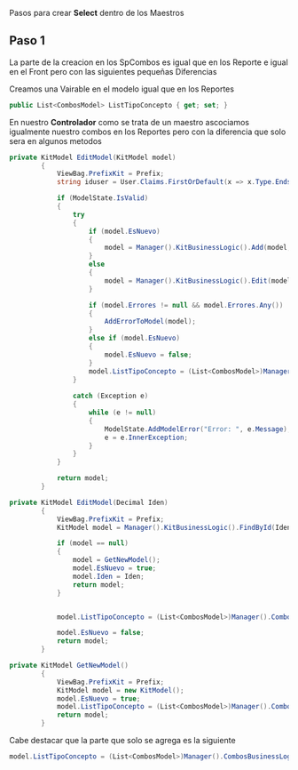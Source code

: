 Pasos para crear **Select** dentro de los Maestros

## Paso 1
La parte de la creacion en los SpCombos es igual que en los Reporte e igual en el Front pero con las siguientes pequeñas Diferencias

Creamos una Vairable en el modelo igual que en los Reportes
```c#
public List<CombosModel> ListTipoConcepto { get; set; }
```
En nuestro **Controlador** como se trata de un maestro ascociamos igualmente nuestro combos en los Reportes pero con la diferencia que solo sera en algunos metodos
```c#
private KitModel EditModel(KitModel model)
		{
			ViewBag.PrefixKit = Prefix;
			string iduser = User.Claims.FirstOrDefault(x => x.Type.EndsWith("/nameidentifier")).Value;

			if (ModelState.IsValid)
			{
				try
				{
					if (model.EsNuevo)
					{
						model = Manager().KitBusinessLogic().Add(model, iduser).ToModel();
					}
					else
					{
						model = Manager().KitBusinessLogic().Edit(model, iduser).ToModel();
					}

					if (model.Errores != null && model.Errores.Any())
					{
						AddErrorToModel(model);
					}
					else if (model.EsNuevo)
					{
						model.EsNuevo = false;
					}
					model.ListTipoConcepto = (List<CombosModel>)Manager().CombosBusinessLogic().FindByCode("TipoConceptoKit").ToModels();
				}
				
				catch (Exception e)
				{
					while (e != null)
					{
						ModelState.AddModelError("Error: ", e.Message);
						e = e.InnerException;
					}
				}
			}

			return model;
		}
```
```c#
private KitModel EditModel(Decimal Iden)
		{
			ViewBag.PrefixKit = Prefix;
			KitModel model = Manager().KitBusinessLogic().FindById(Iden).ToModel();

			if (model == null)
			{
				model = GetNewModel();
				model.EsNuevo = true;
				model.Iden = Iden;
				return model;
			}


			model.ListTipoConcepto = (List<CombosModel>)Manager().CombosBusinessLogic().FindByCode("TipoConceptoKit").ToModels();

			model.EsNuevo = false;
			return model;
		}
```

```c#
private KitModel GetNewModel()
		{
			ViewBag.PrefixKit = Prefix;
			KitModel model = new KitModel();
			model.EsNuevo = true;
			model.ListTipoConcepto = (List<CombosModel>)Manager().CombosBusinessLogic().FindByCode("TipoConceptoKit").ToModels();
			return model;
		}
```

Cabe destacar que la parte que solo se agrega es la siguiente 
```c#
model.ListTipoConcepto = (List<CombosModel>)Manager().CombosBusinessLogic().FindByCode("TipoConceptoKit").ToModels()
```
